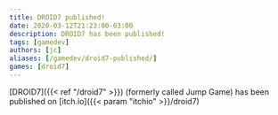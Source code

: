 ```yaml
---
title: DROID7 published!
date: 2020-03-12T21:23:00-03:00
description: DROID7 has been published!
tags: [gamedev]
authors: [jc]
aliases: [/gamedev/droid7-published/]
games: [droid7]
---
```


[DROID7]({{< ref "/droid7" >}}) (formerly called Jump Game) has been published on [itch.io]({{< param "itchio" >}}/droid7)
